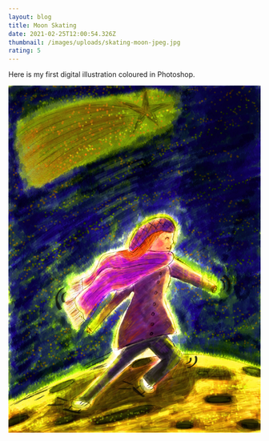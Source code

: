 ```yaml
---
layout: blog
title: Moon Skating
date: 2021-02-25T12:00:54.326Z
thumbnail: /images/uploads/skating-moon-jpeg.jpg
rating: 5
---
```

Here is my first digital illustration coloured in Photoshop. 

![Girl skating on the moon ](/images/uploads/skating-moon-jpeg.jpg "Moon Skating")